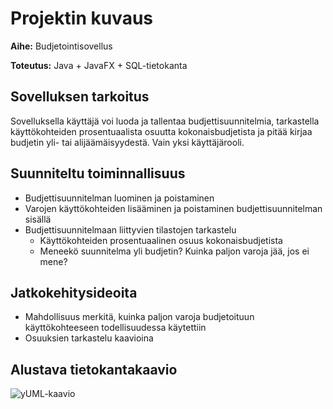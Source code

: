# Projektin kuvaus

**Aihe:** Budjetointisovellus

**Toteutus:** Java + JavaFX + SQL-tietokanta

## Sovelluksen tarkoitus
Sovelluksella käyttäjä voi luoda ja tallentaa budjettisuunnitelmia, tarkastella käyttökohteiden prosentuaalista osuutta kokonaisbudjetista ja pitää kirjaa budjetin yli- tai alijäämäisyydestä. Vain yksi käyttäjärooli.

## Suunniteltu toiminnallisuus
- Budjettisuunnitelman luominen ja poistaminen
- Varojen käyttökohteiden lisääminen ja poistaminen budjettisuunnitelman sisällä
- Budjettisuunnitelmaan liittyvien tilastojen tarkastelu
  - Käyttökohteiden prosentuaalinen osuus kokonaisbudjetista
  - Meneekö suunnitelma yli budjetin? Kuinka paljon varoja jää, jos ei mene?

## Jatkokehitysideoita
- Mahdollisuus merkitä, kuinka paljon varoja budjetoituun käyttökohteeseen todellisuudessa käytettiin
- Osuuksien tarkastelu kaavioina

## Alustava tietokantakaavio
![yUML-kaavio](https://yuml.me/d26ec6ce.png)
